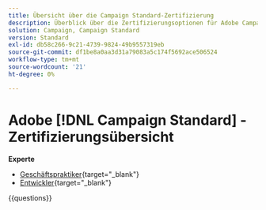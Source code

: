 ```yaml
---
title: Übersicht über die Campaign Standard-Zertifizierung
description: Überblick über die Zertifizierungsoptionen für Adobe Campaign Standard
solution: Campaign, Campaign Standard
version: Standard
exl-id: db58c266-9c21-4739-9824-49b9557319eb
source-git-commit: df1be8a0aa3d31a79083a5c174f5692ace506524
workflow-type: tm+mt
source-wordcount: '21'
ht-degree: 0%

---
```


# Adobe [!DNL Campaign Standard] - Zertifizierungsübersicht

**Experte**

* [Geschäftspraktiker](https://certification.adobe.com/certification/business-practitioner-expert?%2Fcertification%2Fbusiness-practitioner-expert){target="_blank"} <!--AD0-E307-->
* [Entwickler](https://certification.adobe.com/certification/campaign-standard-developer-expert){target="_blank"} <!--AD0-E306-->

{{questions}}

